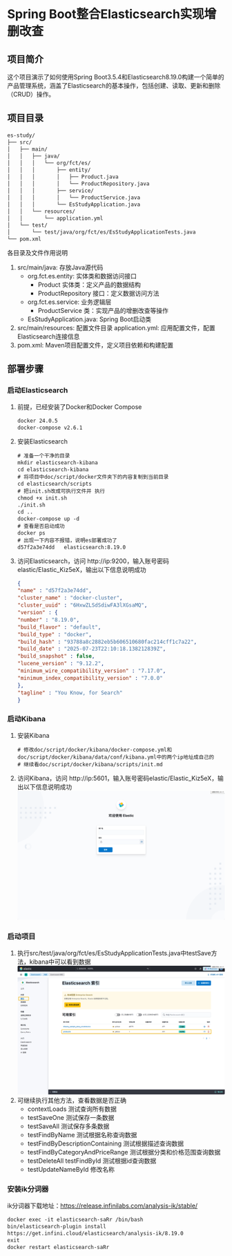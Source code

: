 # Spring Boot整合Elasticsearch实现增删改查

## 项目简介

这个项目演示了如何使用Spring Boot3.5.4和Elasticsearch8.19.0构建一个简单的产品管理系统，涵盖了Elasticsearch的基本操作，包括创建、读取、更新和删除（CRUD）操作。

## 项目目录

```  tree
es-study/
├── src/
│   ├── main/
│   │   ├── java/
│   │   │   └── org/fct/es/
│   │   │       ├── entity/
│   │   │       │   ├── Product.java
│   │   │       │   └── ProductRepository.java
│   │   │       ├── service/
│   │   │       │   └── ProductService.java
│   │   │       └── EsStudyApplication.java
│   │   └── resources/
│   │       └── application.yml
│   └── test/
│       └── test/java/org/fct/es/EsStudyApplicationTests.java
└── pom.xml
```

各目录及文件作用说明

1. src/main/java: 存放Java源代码
    - org.fct.es.entity: 实体类和数据访问接口
        - Product 实体类：定义产品的数据结构
        - ProductRepository 接口：定义数据访问方法
    - org.fct.es.service: 业务逻辑层
        - ProductService 类：实现产品的增删改查等操作
    - EsStudyApplication.java: Spring Boot启动类
2. src/main/resources: 配置文件目录
   application.yml: 应用配置文件，配置Elasticsearch连接信息
3. pom.xml: Maven项目配置文件，定义项目依赖和构建配置

## 部署步骤

### 启动Elasticsearch

1. 前提，已经安装了Docker和Docker Compose
    ```shell
    docker 24.0.5
    docker-compose v2.6.1
    ```
2. 安装Elasticsearch
   ```shell
   # 准备一个干净的目录
   mkdir elasticsearch-kibana
   cd elasticsearch-kibana
   # 将项目中doc/script/docker文件夹下的内容复制到当前目录
   cd elasticsearch/scripts
   # 把init.sh改成可执行文件并 执行
   chmod +x init.sh
   ./init.sh
   cd ..
   docker-compose up -d
   # 查看是否启动成功
   docker ps
   # 出现一下内容不报错，说明es部署成功了
   d57f2a3e74dd   elasticsearch:8.19.0
   ```
3. 访问Elasticsearch，访问 http://ip:9200，输入账号密码elastic/Elastic_Kiz5eX，输出以下信息说明成功
   ```json
   {
   "name" : "d57f2a3e74dd",
   "cluster_name" : "docker-cluster",
   "cluster_uuid" : "6HxwZLSdSdiwFA3lXGsaMQ",
   "version" : {
   "number" : "8.19.0",
   "build_flavor" : "default",
   "build_type" : "docker",
   "build_hash" : "93788a8c2882eb5b606510680fac214cff1c7a22",
   "build_date" : "2025-07-23T22:10:18.138212839Z",
   "build_snapshot" : false,
   "lucene_version" : "9.12.2",
   "minimum_wire_compatibility_version" : "7.17.0",
   "minimum_index_compatibility_version" : "7.0.0"
   },
   "tagline" : "You Know, for Search"
   }
   ```

### 启动Kibana

1. 安装Kibana
   ```shell
   # 修改doc/script/docker/kibana/docker-compose.yml和doc/script/docker/kibana/data/conf/kibana.yml中的两个ip地址成自己的
   # 继续看doc/script/docker/kibana/scripts/init.md
   ```
2. 访问Kibana，访问 http://ip:5601，输入账号密码elastic/Elastic_Kiz5eX，输出以下信息说明成功
   ![img.png](doc/script/imgs/img-success.png)

### 启动项目

1. 执行src/test/java/org/fct/es/EsStudyApplicationTests.java中testSave方法，kibana中可以看到数据
   ![img.png](doc/script/imgs/img-testSave.png)
2. 可继续执行其他方法，查看数据是否正确
    - contextLoads 测试查询所有数据
    - testSaveOne 测试保存一条数据
    - testSaveAll 测试保存多条数据
    - testFindByName 测试根据名称查询数据
    - testFindByDescriptionContaining 测试根据描述查询数据
    - testFindByCategoryAndPriceRange 测试根据分类和价格范围查询数据
    - testDeleteAll testFindById 测试根据id查询数据
    - testUpdateNameById 修改名称

### 安装ik分词器
ik分词器下载地址：https://release.infinilabs.com/analysis-ik/stable/
```shell
docker exec -it elasticsearch-saRr /bin/bash
bin/elasticsearch-plugin install https://get.infini.cloud/elasticsearch/analysis-ik/8.19.0
exit
docker restart elasticsearch-saRr
```